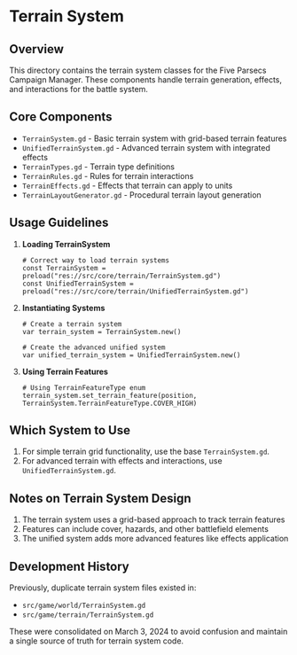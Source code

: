 # Terrain System

## Overview
This directory contains the terrain system classes for the Five Parsecs Campaign Manager. These components handle terrain generation, effects, and interactions for the battle system.

## Core Components

- `TerrainSystem.gd` - Basic terrain system with grid-based terrain features
- `UnifiedTerrainSystem.gd` - Advanced terrain system with integrated effects
- `TerrainTypes.gd` - Terrain type definitions
- `TerrainRules.gd` - Rules for terrain interactions
- `TerrainEffects.gd` - Effects that terrain can apply to units
- `TerrainLayoutGenerator.gd` - Procedural terrain layout generation

## Usage Guidelines

1. **Loading TerrainSystem**
   ```gdscript
   # Correct way to load terrain systems
   const TerrainSystem = preload("res://src/core/terrain/TerrainSystem.gd")
   const UnifiedTerrainSystem = preload("res://src/core/terrain/UnifiedTerrainSystem.gd")
   ```

2. **Instantiating Systems**
   ```gdscript
   # Create a terrain system
   var terrain_system = TerrainSystem.new()
   
   # Create the advanced unified system
   var unified_terrain_system = UnifiedTerrainSystem.new()
   ```

3. **Using Terrain Features**
   ```gdscript
   # Using TerrainFeatureType enum
   terrain_system.set_terrain_feature(position, TerrainSystem.TerrainFeatureType.COVER_HIGH)
   ```

## Which System to Use

1. For simple terrain grid functionality, use the base `TerrainSystem.gd`.
2. For advanced terrain with effects and interactions, use `UnifiedTerrainSystem.gd`.

## Notes on Terrain System Design

1. The terrain system uses a grid-based approach to track terrain features
2. Features can include cover, hazards, and other battlefield elements
3. The unified system adds more advanced features like effects application

## Development History

Previously, duplicate terrain system files existed in:
- `src/game/world/TerrainSystem.gd`
- `src/game/terrain/TerrainSystem.gd`

These were consolidated on March 3, 2024 to avoid confusion and maintain a single source of truth for terrain system code. 
